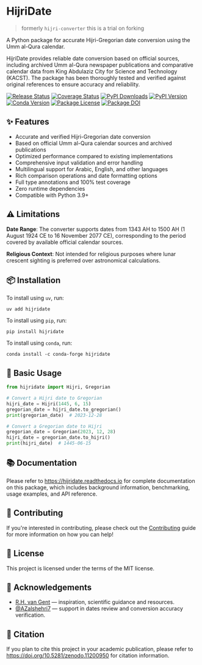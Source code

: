 # HijriDate

<!-- start description -->

> formerly `hijri-converter`
this is a trial on forking

A Python package for accurate Hijri-Gregorian date conversion using the Umm al-Qura calendar.

HijriDate provides reliable date conversion based on official sources, including archived Umm al-Qura newspaper publications and comparative calendar data from King Abdulaziz City for Science and Technology (KACST). The package has been thoroughly tested and verified against original references to ensure accuracy and reliability.

<!-- end description -->

<!-- start badges -->

[![Release Status](https://img.shields.io/badge/release-pass-success)][release] [![Coverage Status](https://img.shields.io/badge/coverage-100%25-success)][coverage] [![PyPI Downloads](https://static.pepy.tech/badge/hijri-converter)][downloads] [![PyPI Version](https://img.shields.io/pypi/v/hijridate)][pypi-version] [![Conda Version](https://img.shields.io/conda/vn/conda-forge/hijridate)][conda-version] [![Package License](https://img.shields.io/github/license/dralshehri/hijridate)][license] [![Package DOI](https://img.shields.io/badge/doi-10.5281%2Fzenodo.11200950-blue) ][doi]

[release]: https://github.com/dralshehri/hijridate/releases/latest
[coverage]: https://github.com/dralshehri/hijridate/releases/latest
[downloads]: https://pepy.tech/project/hijri-converter
[pypi-version]: https://pypi.python.org/pypi/hijridate
[conda-version]: https://anaconda.org/conda-forge/hijridate
[license]: https://github.com/dralshehri/hijridate/blob/main/LICENSE
[doi]: https://doi.org/10.5281/zenodo.11200950

<!-- end badges -->

<!-- start summary -->

## ✨ Features

- Accurate and verified Hijri-Gregorian date conversion
- Based on official Umm al-Qura calendar sources and archived publications
- Optimized performance compared to existing implementations
- Comprehensive input validation and error handling
- Multilingual support for Arabic, English, and other languages
- Rich comparison operations and date formatting options
- Full type annotations and 100% test coverage
- Zero runtime dependencies
- Compatible with Python 3.9+

## ⚠️ Limitations

**Date Range**: The converter supports dates from 1343 AH to 1500 AH (1 August 1924 CE to 16 November 2077 CE), corresponding to the period covered by available official calendar sources.

**Religious Context**: Not intended for religious purposes where lunar crescent sighting is preferred over astronomical calculations.

## 📦 Installation

To install using `uv`, run:

```shell
uv add hijridate
```

To install using `pip`, run:

```shell
pip install hijridate
```

To install using `conda`, run:

```shell
conda install -c conda-forge hijridate
```

## 🚀 Basic Usage

```python
from hijridate import Hijri, Gregorian

# Convert a Hijri date to Gregorian
hijri_date = Hijri(1445, 6, 15)
gregorian_date = hijri_date.to_gregorian()
print(gregorian_date)  # 2023-12-28

# Convert a Gregorian date to Hijri
gregorian_date = Gregorian(2023, 12, 28)
hijri_date = gregorian_date.to_hijri()
print(hijri_date)  # 1445-06-15
```

<!-- end summary -->

## 📚 Documentation

Please refer to <https://hijridate.readthedocs.io> for complete documentation on this package, which includes background information, benchmarking, usage examples, and API reference.

## 🤝 Contributing

If you're interested in contributing, please check out the [Contributing](https://github.com/dralshehri/hijridate/blob/main/CONTRIBUTING.md) guide for more information on how you can help!

## 📄 License

This project is licensed under the terms of the MIT license.

<!-- start attrs -->

## 🙏 Acknowledgements

- [R.H. van Gent](http://www.staff.science.uu.nl/~gent0113) &mdash; inspiration, scientific guidance and resources.
- [@AZalshehri7](https://github.com/AZalshehri7) &mdash; support in dates review and conversion accuracy verification.

## 📝 Citation

If you plan to cite this project in your academic publication, please refer to <https://doi.org/10.5281/zenodo.11200950> for citation information.
